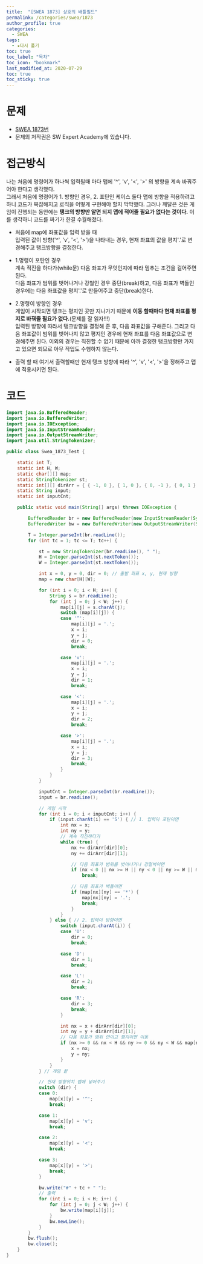 ```yaml
---
title:  "[SWEA 1873] 상호의 배틀필드"
permalink: /categories/swea/1873
author_profile: true
categories:
  - SWEA
tags:
  - ★다시 풀기
toc: true
toc_label: "목차"
toc_icon: "bookmark"
last_modified_at: 2020-07-29
toc: true
toc_sticky: true
---
```

# 문제
* [SWEA 1873번](https://swexpertacademy.com/main/code/problem/problemDetail.do?contestProbId=AV5LyE7KD2ADFAXc)
* 문제의 저작권은 SW Expert Academy에 있습니다.  

# 접근방식 
나는 처음에 명령어가 하나씩 입력될때 마다 맵에 '^', 'v', '<', '>' 의 방향을 계속 바꿔주어야 한다고 생각했다.  
그래서 처음에 명령어가 1. 방향인 경우, 2. 포탄인 케이스 둘다 맵에 방향을 적용하려고 하니 코드가 복잡해지고 로직을 어떻게 구현해야 할지 막막했다. 그러나 깨달은 것은 게임이 진행되는 동안에는 **탱크의 방향만 알면 되지 맵에 적어줄 필요가 없다는 것이다.** 이를 생각하니 코드를 짜기가 한결 수월해졌다.  

* 처음에 map에 좌표값을 입력 받을 때  
입력된 값이 방향('^', 'v', '<', '>')을 나타내는 경우, 현재 좌표의 값을 평지'.'로 변경해주고 탱크방향을 결정한다.

* 1.명령이 포탄인 경우  
계속 직진을 하다가(while문) 다음 좌표가 무엇인지에 따라 멈추는 조건을 걸어주면 된다.    
다음 좌표가 범위를 벗어나거나 강철인 경우 중단(break)하고, 다음 좌표가 벽돌인 경우에는 다음 좌표값을 평지'.'로 만들어주고 중단(break)한다.  

* 2.명령이 방향인 경우  
게임이 시작되면 탱크는 평지인 곳만 지나가기 때문에 **이동 할때마다 현재 좌표를 평지로 바꿔줄 필요가 없다.**(문제를 잘 읽자!!!)  
입력된 방향에 따라서 탱크방향을 결정해 준 후, 다음 좌표값을 구해준다. 그리고 다음 좌표값이 범위를 벗어나지 않고 평지인 경우에 현재 좌표를 다음 좌표값으로 변경해주면 된다. 이외의 경우는 직진할 수 없기 때문에 아까 결정한 탱크방향만 가지고 있으면 되므로 아무 작업도 수행하지 않는다.

* 출력 할 때
여기서 출력할때만 현재 탱크 방향에 따라 '^', 'v', '<', '>'을 정해주고 맵에 적용시키면 된다.

# 코드  
```java
import java.io.BufferedReader;
import java.io.BufferedWriter;
import java.io.IOException;
import java.io.InputStreamReader;
import java.io.OutputStreamWriter;
import java.util.StringTokenizer;

public class Swea_1873_Test {

	static int T;
	static int H, W;
	static char[][] map;
	static StringTokenizer st;
	static int[][] dirArr = { { -1, 0 }, { 1, 0 }, { 0, -1 }, { 0, 1 } };
	static String input;
	static int inputCnt;

	public static void main(String[] args) throws IOException {

		BufferedReader br = new BufferedReader(new InputStreamReader(System.in));
		BufferedWriter bw = new BufferedWriter(new OutputStreamWriter(System.out));

		T = Integer.parseInt(br.readLine());
		for (int tc = 1; tc <= T; tc++) {

			st = new StringTokenizer(br.readLine(), " ");
			H = Integer.parseInt(st.nextToken());
			W = Integer.parseInt(st.nextToken());

			int x = 0, y = 0, dir = 0; // 출발 좌표 x, y, 현재 방향
			map = new char[H][W];

			for (int i = 0; i < H; i++) {
				String s = br.readLine();
				for (int j = 0; j < W; j++) {
					map[i][j] = s.charAt(j);
					switch (map[i][j]) {
					case '^':
						map[i][j] = '.';
						x = i;
						y = j;
						dir = 0;
						break;

					case 'v':
						map[i][j] = '.';
						x = i;
						y = j;
						dir = 1;
						break;

					case '<':
						map[i][j] = '.';
						x = i;
						y = j;
						dir = 2;
						break;

					case '>':
						map[i][j] = '.';
						x = i;
						y = j;
						dir = 3;
						break;
					}
				}
			}

			inputCnt = Integer.parseInt(br.readLine());
			input = br.readLine();

			// 게임 시작
			for (int i = 0; i < inputCnt; i++) {
				if (input.charAt(i) == 'S') { // 1. 입력이 포탄이면
					int nx = x;
					int ny = y;
					// 계속 직진하다가
					while (true) {
						nx += dirArr[dir][0];
						ny += dirArr[dir][1];

						// 다음 좌표가 범위를 벗어나거나 강철벽이면
						if (nx < 0 || nx >= H || ny < 0 || ny >= W || map[nx][ny] == '#')
							break;

						// 다음 좌표가 벽돌이면
						if (map[nx][ny] == '*') {
							map[nx][ny] = '.';
							break;
						}
					}
				} else { // 2. 입력이 방향이면
					switch (input.charAt(i)) {
					case 'U':
						dir = 0;
						break;

					case 'D':
						dir = 1;
						break;

					case 'L':
						dir = 2;
						break;

					case 'R':
						dir = 3;
						break;
					}

					int nx = x + dirArr[dir][0];
					int ny = y + dirArr[dir][1];
					// 다음 좌표가 범위 안이고 평지이면 이동
					if (nx >= 0 && nx < H && ny >= 0 && ny < W && map[nx][ny] == '.') {
						x = nx;
						y = ny;
					}
				}
			} // 게임 끝

			// 현재 방향위치 맵에 넣어주기
			switch (dir) {
			case 0:
				map[x][y] = '^';
				break;

			case 1:
				map[x][y] = 'v';
				break;

			case 2:
				map[x][y] = '<';
				break;

			case 3:
				map[x][y] = '>';
				break;
			}

			bw.write("#" + tc + " ");
			// 출력
			for (int i = 0; i < H; i++) {
				for (int j = 0; j < W; j++) {
					bw.write(map[i][j]);
				}
				bw.newLine();
			}
		}
		bw.flush();
		bw.close();
	}
}
```